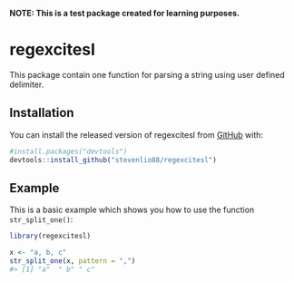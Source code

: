 
<!-- README.md is generated from README.Rmd. Please edit that file -->

**NOTE: This is a test package created for learning purposes.**

# regexcitesl

<!-- badges: start -->
<!-- badges: end -->

This package contain one function for parsing a string using user
defined delimiter.

## Installation

You can install the released version of regexcitesl from
[GitHub](https://github.com/stevenlio88/regexcitesl) with:

``` r
#install.packages("devtools")
devtools::install_github("stevenlio88/regexcitesl")
```

## Example

This is a basic example which shows you how to use the function
`str_split_one()`:

``` r
library(regexcitesl)

x <- "a, b, c"
str_split_one(x, pattern = ",")
#> [1] "a"  " b" " c"
```

